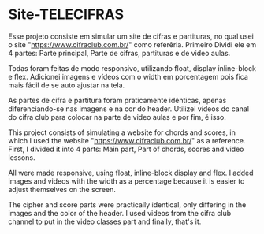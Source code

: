 # Site-TELECIFRAS
Esse projeto consiste em simular um site de cifras e partituras, no qual usei o site "https://www.cifraclub.com.br/"  como referêria.
Primeiro Dividi ele em 4 partes: Parte principal, Parte de cifras, partituras e de video aulas.

Todas foram feitas de modo responsivo, utilizando float, display inline-block e flex.
Adicionei imagens e vídeos com o width em porcentagem pois fica mais fácil de se auto ajustar na tela.

As partes de cifra e partitura foram praticamente idênticas, apenas diferenciando-se nas imagens e na cor do header.
Utilizei vídeos do canal do cifra club para colocar na parte de video aulas e por fim, é isso.

This project consists of simulating a website for chords and scores, in which I used the website "https://www.cifraclub.com.br/" as a reference.
First, I divided it into 4 parts: Main part, Part of chords, scores and video lessons.

All were made responsive, using float, inline-block display and flex. 
I added images and videos with the width as a percentage because it is easier to adjust themselves on the screen.

The cipher and score parts were practically identical, only differing in the images and the color of the header.
I used videos from the cifra club channel to put in the video classes part and finally, that's it.

